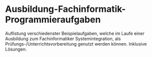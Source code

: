# Ausbildung-Fachinformatik-Programmieraufgaben

Auflistung verschiedenster Beispielaufgaben, welche im Laufe einer Ausbildung zum Fachinformatiker Systemintegration, als Prüfungs-/Unterrichtsvorbereitung genutzt werden können.
Inklusive Lösungen.
